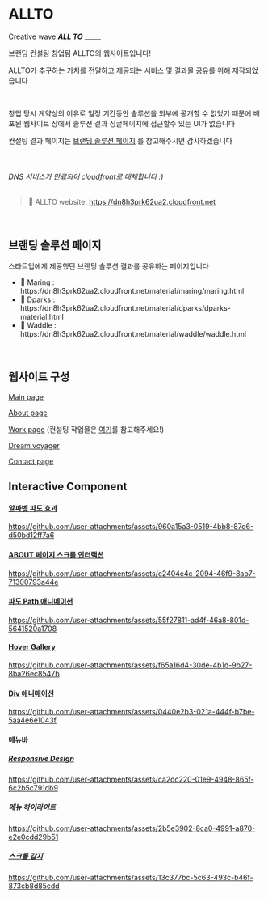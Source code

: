 # ALLTO

<p>Creative wave <strong><em><span>ALL TO</span></em></strong> _____</p> <p>브랜딩 컨설팅 창업팀 ALLTO의 웹사이트입니다!</p>
<p>ALLTO가 추구하는 가치를 전달하고 제공되는 서비스 및 결과물 공유를 위해 제작되었습니다</p>
<br/>
<p>창업 당시 계약상의 이유로 일정 기간동안 솔루션을 외부에 공개할 수 없었기 때문에 배포된 웹사이트 상에서 솔루션 결과 싱글페이지에 접근할수 있는 UI가 없습니다</p>

컨설팅 결과 페이지는 [브랜딩 솔루션 페이지](#브랜딩-솔루션-페이지) 를 참고해주시면 감사하겠습니다

<br/>

###### DNS 서비스가 만료되어 cloudfront로 대체합니다 :)
> 🔗 ALLTO website: https://dn8h3prk62ua2.cloudfront.net

<br/>

## 브랜딩 솔루션 페이지

<p>스타트업에게 제공했던 브랜딩 솔루션 결과를 공유하는 페이지입니다</p>

<ul>
  <li>🦔 Maring : https://dn8h3prk62ua2.cloudfront.net/material/maring/maring.html</li>
  <li>📱 Dparks : https://dn8h3prk62ua2.cloudfront.net/material/dparks/dparks-material.html</li>
  <li>🐧 Waddle : https://dn8h3prk62ua2.cloudfront.net/material/waddle/waddle.html</li>
</ul>

<br/>

## 웹사이트 구성

[Main page](https://dn8h3prk62ua2.cloudfront.net)

[About page](https://dn8h3prk62ua2.cloudfront.net/html/about.html)

[Work page](https://dn8h3prk62ua2.cloudfront.net/html/work.html) (컨설팅 작업물은 [여기](#브랜딩-솔루션-페이지)를 참고해주세요!)

[Dream voyager](https://dn8h3prk62ua2.cloudfront.net/html/dream-voyager.html)

[Contact page](https://dn8h3prk62ua2.cloudfront.net/html/contact.html)

## Interactive Component
#### [알파벳 파도 효과](https://dn8h3prk62ua2.cloudfront.net)

https://github.com/user-attachments/assets/960a15a3-0519-4bb8-87d6-d50bd12ff7a6


#### [ABOUT 페이지 스크롤 인터랙션](https://dn8h3prk62ua2.cloudfront.net/html/about.html)


https://github.com/user-attachments/assets/e2404c4c-2094-46f9-8ab7-71300793a44e


#### [파도 Path 애니메이션](https://dn8h3prk62ua2.cloudfront.net/index.html#3)


https://github.com/user-attachments/assets/55f27811-ad4f-46a8-801d-5641520a1708


#### [Hover Gallery](https://dn8h3prk62ua2.cloudfront.net/material/dparks/dparks-material.html#section-3-hoverGallery)


https://github.com/user-attachments/assets/f65a16d4-30de-4b1d-9b27-8ba26ec8547b


#### [Div 애니매이션](https://dn8h3prk62ua2.cloudfront.net/material/dparks/dparks-material.html#section-7-brand-identity)


https://github.com/user-attachments/assets/0440e2b3-021a-444f-b7be-5aa4e6e1043f


#### 메뉴바

##### [Responsive Design](https://dn8h3prk62ua2.cloudfront.net)


https://github.com/user-attachments/assets/ca2dc220-01e9-4948-865f-6c2b5c791db9

##### 메뉴 하이라이트

https://github.com/user-attachments/assets/2b5e3902-8ca0-4991-a870-e2e0cdd29b51

##### [스크롤 감지](https://dn8h3prk62ua2.cloudfront.net/html/dream-voyager.html)


https://github.com/user-attachments/assets/13c377bc-5c63-493c-b46f-873cb8d85cdd


